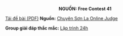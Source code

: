 **<center>NGUỒN: Free Contest 41</center>**

[Tải đề bài (PDF)](/statements/2235/CHUBACSI.pdf)
**Nguồn:** [Chuyên Sơn La Online Judge](http://csloj.ddns.net/)

**Group giải đáp thắc mắc:** [Lập trình 24h](https://www.facebook.com/groups/1386904321519984)
